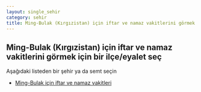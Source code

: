 ```yaml
---
layout: single_sehir
category: sehir
title: Ming-Bulak (Kırgızistan) için iftar ve namaz vakitlerini görmek için bir ilçe/eyalet seç
---
```



## Ming-Bulak (Kırgızistan) için iftar ve namaz vakitlerini görmek için bir ilçe/eyalet seç

Aşağıdaki listeden bir şehir ya da semt seçin


* [Ming-Bulak için iftar ve namaz vakitleri](/iftar.html?sehir=Ming-Bulak&ulke=Kırgızistan&state=Ming-Bulak)
